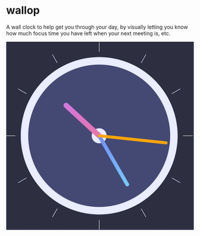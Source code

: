 # wallop

A wall clock to help get you through your day, by visually letting you know how much focus time you have left
when your next meeting is, etc.

<p align="center">
  <img src="app_icon_512.png" alt="Wallop icon" title="Icon">
</p>